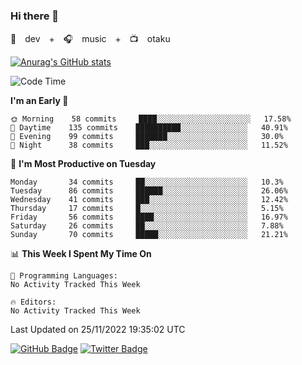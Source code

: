 ### Hi there 👋

🚀　dev　+　🎧　music　+　📺　otaku


[![Anurag's GitHub stats](https://github-readme-stats.vercel.app/api?username=koheitasaka&count_private=true&show_icons=true&theme=monokai)](https://github.com/koheitasaka/github-readme-stats)

<!--START_SECTION:waka-->
![Code Time](http://img.shields.io/badge/Code%20Time-1%2C161%20hrs%2023%20mins-blue)

**I'm an Early 🐤** 

```text
🌞 Morning    58 commits     ████░░░░░░░░░░░░░░░░░░░░░   17.58% 
🌆 Daytime    135 commits    ██████████░░░░░░░░░░░░░░░   40.91% 
🌃 Evening    99 commits     ███████░░░░░░░░░░░░░░░░░░   30.0% 
🌙 Night      38 commits     ███░░░░░░░░░░░░░░░░░░░░░░   11.52%

```
📅 **I'm Most Productive on Tuesday** 

```text
Monday       34 commits     ██░░░░░░░░░░░░░░░░░░░░░░░   10.3% 
Tuesday      86 commits     ██████░░░░░░░░░░░░░░░░░░░   26.06% 
Wednesday    41 commits     ███░░░░░░░░░░░░░░░░░░░░░░   12.42% 
Thursday     17 commits     █░░░░░░░░░░░░░░░░░░░░░░░░   5.15% 
Friday       56 commits     ████░░░░░░░░░░░░░░░░░░░░░   16.97% 
Saturday     26 commits     ██░░░░░░░░░░░░░░░░░░░░░░░   7.88% 
Sunday       70 commits     █████░░░░░░░░░░░░░░░░░░░░   21.21%

```


📊 **This Week I Spent My Time On** 

```text
💬 Programming Languages: 
No Activity Tracked This Week

🔥 Editors: 
No Activity Tracked This Week

```


 Last Updated on 25/11/2022 19:35:02 UTC
<!--END_SECTION:waka-->

[![GitHub Badge](https://img.shields.io/badge/GitHub-100000?style=for-the-badge&logo=github&logoColor=white)](https://github.com/koheitasaka)
[![Twitter Badge](https://img.shields.io/badge/Twitter-1DA1F2?style=for-the-badge&logo=twitter&logoColor=white)](https://twitter.com/sleep_asleep_)

